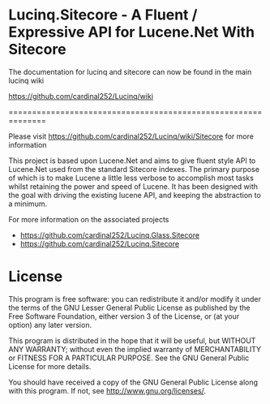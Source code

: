 Lucinq.Sitecore - A Fluent / Expressive API for Lucene.Net With Sitecore
=================================================

The documentation for lucinq and sitecore can now be found in the main lucinq wiki

https://github.com/cardinal252/Lucinq/wiki

==============================================================

Please visit https://github.com/cardinal252/Lucinq/wiki/Sitecore for more information


This project is based upon Lucene.Net and aims to give fluent style API to Lucene.Net used from the standard Sitecore indexes. The primary purpose of which is to make Lucene a little less verbose 
to accomplish most tasks whilst retaining the power and speed of Lucene. It has been designed with the goal with driving the
existing lucene API, and keeping the abstraction to a minimum.

For more information on the associated projects

- https://github.com/cardinal252/Lucinq.Glass.Sitecore
- https://github.com/cardinal252/Lucinq.Sitecore


License
=======
This program is free software: you can redistribute it and/or modify
it under the terms of the GNU Lesser General Public License as published by
the Free Software Foundation, either version 3 of the License, or
(at your option) any later version.

This program is distributed in the hope that it will be useful,
but WITHOUT ANY WARRANTY; without even the implied warranty of
MERCHANTABILITY or FITNESS FOR A PARTICULAR PURPOSE.  See the
GNU General Public License for more details.

You should have received a copy of the GNU General Public License
along with this program.  If not, see <http://www.gnu.org/licenses/>.